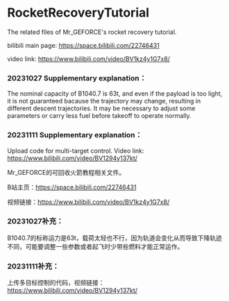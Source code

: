 # RocketRecoveryTutorial

The related files of Mr_GEFORCE's rocket recovery tutorial.

bilibili main page: https://space.bilibili.com/22746431

video link: https://www.bilibili.com/video/BV1kz4y1G7x8/

### 20231027 Supplementary explanation：

The nominal capacity of B1040.7 is 63t, and even if the payload is too light, it is not guaranteed bacause the trajectory may change, resulting in different descent trajectories. It may be necessary to adjust some parameters or carry less fuel before takeoff to operate normally.

### 20231111 Supplementary explanation：

Upload code for multi-target control. Video link: https://www.bilibili.com/video/BV1294y137kt/


Mr_GEFORCE的可回收火箭教程相关文件。

B站主页：https://space.bilibili.com/22746431

视频链接：https://www.bilibili.com/video/BV1kz4y1G7x8/

### 20231027补充：

B1040.7的标称运力是63t，载荷太轻也不行，因为轨道会变化从而导致下降轨迹不同，可能要调整一些参数或者起飞时少带些燃料才能正常运作。

### 20231111补充：

上传多目标控制的代码，视频链接：https://www.bilibili.com/video/BV1294y137kt/

